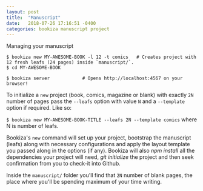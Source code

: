 ```yaml
---
layout: post
title:  "Manuscript"
date:   2018-07-26 17:16:51 -0400
categories: bookiza manuscript project
---
```


Managing your manuscript

```
$ bookiza new MY-AWESOME-BOOK -l 12 -t comics   # Creates project with 12 fresh leafs (24 pages) inside `manuscript/`.
$ cd MY-AWESOME-BOOK

$ bookiza server            # Opens http://localhost:4567 on your browser!

```

To initialize a `new` project (book, comics, magazine or blank) with exactly `2N` number of pages pass the `--leafs` option with value `N` and a `--template` option if required. Like so:

`$ bookiza new MY-AWESOME-BOOK-TITLE --leafs 2N --template comics` where N is number of leafs.

Bookiza's `new` command will set up your project, bootstrap the manuscript (leafs) along with necessary configurations and apply the layout template you passed along in the options (if any). Bookiza will also *npm install* all the dependencies your project will need, *git initialize* the project and then seek confirmation from you to check-it into Github.

Inside the `manuscript/` folder you'll find that `2N` number of blank pages, the place where you'll be spending maximum of your time writing. 
